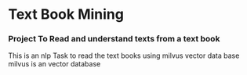 # Text Book Mining

### Project To Read and understand texts from a text book
 
This is an nlp Task to read the text books using milvus vector data base
milvus is an vector database

